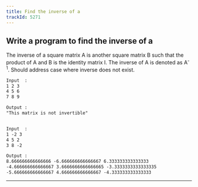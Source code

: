 ```yaml
---
title: Find the inverse of a
trackId: 5271
---
```


## Write a program to find the inverse of a

The inverse of a square matrix A is another square matrix B such that the product of A and B is the identity matrix I. The inverse of A is denoted as A<sup>-1</sup>. Should address case where inverse does not exist.

```txt
Input  :
1 2 3
4 5 6
7 8 9

Output :
"This matrix is not invertible"


Input  :
1 -2 3
4 5 2
3 8 -2

Output :
8.666666666666666 -6.666666666666667 6.333333333333333
-4.666666666666667 3.6666666666666665 -3.3333333333333335
-5.666666666666667 4.666666666666667 -4.333333333333333
```

---
